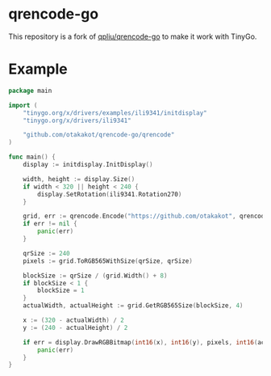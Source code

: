 # qrencode-go

This repository is a fork of [qpliu/qrencode-go](https://github.com/qpliu/qrencode-go) to make it work with TinyGo.

# Example

```go
package main

import (
	"tinygo.org/x/drivers/examples/ili9341/initdisplay"
	"tinygo.org/x/drivers/ili9341"

	"github.com/otakakot/qrencode-go/qrencode"
)

func main() {
	display := initdisplay.InitDisplay()

	width, height := display.Size()
	if width < 320 || height < 240 {
		display.SetRotation(ili9341.Rotation270)
	}

	grid, err := qrencode.Encode("https://github.com/otakakot", qrencode.ECLevelL)
	if err != nil {
		panic(err)
	}

	qrSize := 240
	pixels := grid.ToRGB565WithSize(qrSize, qrSize)

	blockSize := qrSize / (grid.Width() + 8)
	if blockSize < 1 {
		blockSize = 1
	}
	actualWidth, actualHeight := grid.GetRGB565Size(blockSize, 4)

	x := (320 - actualWidth) / 2
	y := (240 - actualHeight) / 2

	if err = display.DrawRGBBitmap(int16(x), int16(y), pixels, int16(actualWidth), int16(actualHeight)); err != nil {
		panic(err)
	}
}
```
